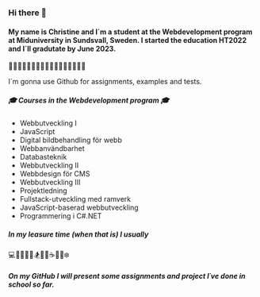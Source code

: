 ### Hi there 👋
#### My name is Christine and I´m a student at the Webdevelopment program at Miduniversity in Sundsvall, Sweden. I started the education HT2022 and I´ll gradutate by June 2023.
:evergreen_tree::deciduous_tree::evergreen_tree::deciduous_tree::evergreen_tree::deciduous_tree::evergreen_tree::deciduous_tree::evergreen_tree::deciduous_tree::evergreen_tree::deciduous_tree::evergreen_tree::deciduous_tree::evergreen_tree::deciduous_tree::evergreen_tree:

I´m gonna use Github for assignments, examples and tests.

##### :mortar_board: Courses in the Webdevelopment program :mortar_board:
* Webbutveckling I
* JavaScript 
* Digital bildbehandling för webb
* Webbanvändbarhet
* Databasteknik  
* Webbutveckling II
* Webbdesign för CMS
* Webbutveckling III
* Projektledning
* Fullstack-utveckling med ramverk
* JavaScript-baserad webbutveckling
* Programmering i C#.NET


##### In my leasure time (when that is) I usually
:computer::iphone::vhs::basketball::bicyclist::snowboarder::musical_keyboard::art::coffee::icecream::mountain_cableway::snowflake:

##### On my GitHub I will present some assignments and project I´ve done in school so far. 

<!--
**christinejohanson/christinejohanson** is a ✨ _special_ ✨ repository because its `README.md` (this file) appears on your GitHub profile.


-->
